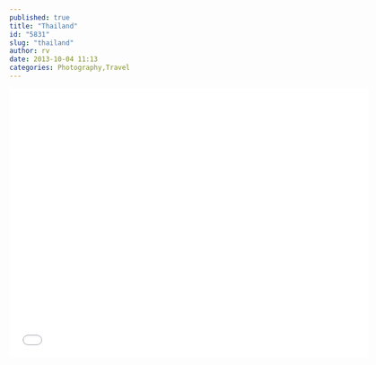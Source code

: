```yaml
---
published: true
title: "Thailand"
id: "5831"
slug: "thailand"
author: rv
date: 2013-10-04 11:13
categories: Photography,Travel
---
```

<iframe width="640" height="480" src="//www.youtube.com/embed/HUgJvnSZnzE" frameborder="0" allowfullscreen></iframe>
